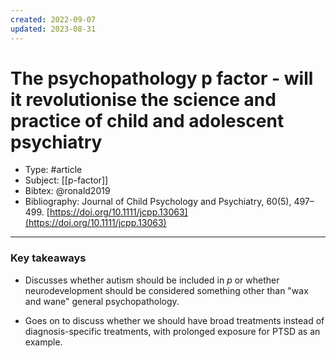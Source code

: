 ```yaml
---
created: 2022-09-07
updated: 2023-08-31
---
```

# The psychopathology p factor - will it revolutionise the science and practice of child and adolescent psychiatry
* Type:  #article
* Subject: [[p-factor]]
* Bibtex: @ronald2019
* Bibliography: Journal of Child Psychology and Psychiatry, 60(5), 497–499. [https://doi.org/10.1111/jcpp.13063](https://doi.org/10.1111/jcpp.13063)
---

### Key takeaways
-   Discusses whether autism should be included in _p_ or whether neurodevelopment should be considered something other than "wax and wane" general psychopathology.
        
-   Goes on to discuss whether we should have broad treatments instead of diagnosis-specific treatments, with prolonged exposure for PTSD as an example.